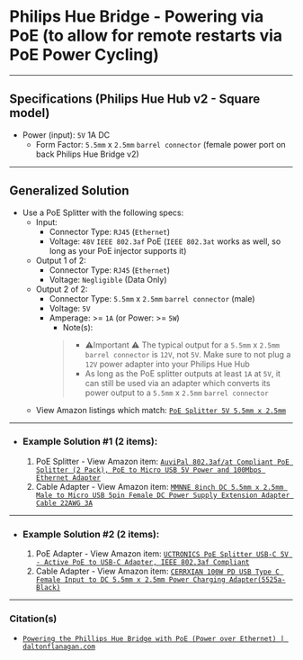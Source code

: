 <!-- ------------------------------------------------------------ -->
# Philips Hue Bridge - Powering via PoE (to allow for remote restarts via PoE Power Cycling)
<!-- ------------------------------------------------------------ -->

***
## Specifications (Philips Hue Hub v2 - Square model)

- Power (input):  `5V` 1A DC
  - Form Factor:  `5.5mm` x `2.5mm` `barrel connector` (female power port on back Philips Hue Bridge v2)

<!-- ------------------------------------------------------------ -->

***
## Generalized Solution
  - Use a PoE Splitter with the following specs:
    - Input:
      - Connector Type: `RJ45` (`Ethernet`)
      - Voltage: `48V` `IEEE 802.3af` PoE (`IEEE 802.3at` works as well, so long as your PoE injector supports it)
    - Output 1 of 2:
      - Connector Type: `RJ45` (`Ethernet`)
      - Voltage: `Negligible` (Data Only)
    - Output 2 of 2:
      - Connector Type: `5.5mm` x `2.5mm` `barrel connector` (male)
      - Voltage: `5V`
      - Amperage: >= `1A` (or Power: >= `5W`)
        - Note(s):
        > - ⚠️Important ⚠️ The typical output for a `5.5mm` x `2.5mm` `barrel connector` is `12V`, not `5V`. Make sure to not plug a `12V` power adapter into your Philips Hue Hub
        > - As long as the PoE splitter outputs at least `1A` at `5V`, it can still be used via an adapter which converts its power output to a `5.5mm` x `2.5mm` `barrel connector`
    - View Amazon listings which match: [`PoE Splitter 5V 5.5mm x 2.5mm`](https://www.amazon.com/s?k=PoE+Splitter+5V+5.5mm+x+2.5mm)

<!-- ------------------------------------------------------------ -->

***
- ### Example Solution #1 (2 items):
  1. PoE Splitter - View Amazon item: [`AuviPal 802.3af/at Compliant PoE Splitter (2 Pack), PoE to Micro USB 5V Power and 100Mbps Ethernet Adapter`](https://amazon.com/dp/B07TYBQB3B)
  2. Cable Adapter - View Amazon item: [`MMNNE 8inch DC 5.5mm x 2.5mm Male to Micro USB 5pin Female DC Power Supply Extension Adapter Cable 22AWG 3A`](https://amazon.com/dp/B07YFTZ4Z2)

<!-- ------------------------------------------------------------ -->

***
- ### Example Solution #2 (2 items):
  1. PoE Adapter - View Amazon item: [`UCTRONICS PoE Splitter USB-C 5V - Active PoE to USB-C Adapter, IEEE 802.3af Compliant`](https://amazon.com/dp/B087F4QCTR)
  2. Cable Adapter - View Amazon item: [`CERRXIAN 100W PD USB Type C Female Input to DC 5.5mm x 2.5mm Power Charging Adapter(5525a-Black)`](https://amazon.com/dp/B08V11C6T8)

<!-- ------------------------------------------------------------ -->

***
### Citation(s)

- [`Powering the Phillips Hue Bridge with PoE (Power over Ethernet) | daltonflanagan.com`](https://daltonflanagan.com/hue-over-poe/)

<!-- ------------------------------------------------------------ -->